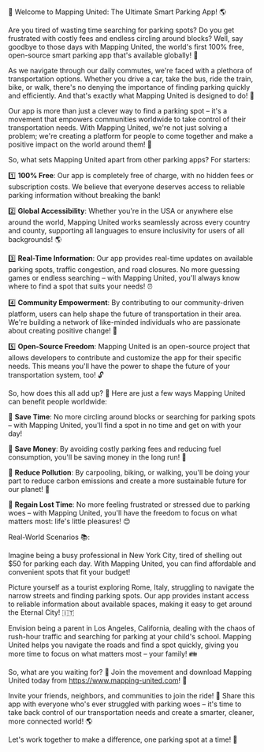 🚀 Welcome to Mapping United: The Ultimate Smart Parking App! 🌎

Are you tired of wasting time searching for parking spots? Do you get frustrated with costly fees and endless circling around blocks? Well, say goodbye to those days with Mapping United, the world's first 100% free, open-source smart parking app that's available globally! 🌟

As we navigate through our daily commutes, we're faced with a plethora of transportation options. Whether you drive a car, take the bus, ride the train, bike, or walk, there's no denying the importance of finding parking quickly and efficiently. And that's exactly what Mapping United is designed to do! 🚗

Our app is more than just a clever way to find a parking spot – it's a movement that empowers communities worldwide to take control of their transportation needs. With Mapping United, we're not just solving a problem; we're creating a platform for people to come together and make a positive impact on the world around them! 🌈

So, what sets Mapping United apart from other parking apps? For starters:

1️⃣ **100% Free**: Our app is completely free of charge, with no hidden fees or subscription costs. We believe that everyone deserves access to reliable parking information without breaking the bank!

2️⃣ **Global Accessibility**: Whether you're in the USA or anywhere else around the world, Mapping United works seamlessly across every country and county, supporting all languages to ensure inclusivity for users of all backgrounds! 🌎

3️⃣ **Real-Time Information**: Our app provides real-time updates on available parking spots, traffic congestion, and road closures. No more guessing games or endless searching – with Mapping United, you'll always know where to find a spot that suits your needs! ⏰

4️⃣ **Community Empowerment**: By contributing to our community-driven platform, users can help shape the future of transportation in their area. We're building a network of like-minded individuals who are passionate about creating positive change! 🌟

5️⃣ **Open-Source Freedom**: Mapping United is an open-source project that allows developers to contribute and customize the app for their specific needs. This means you'll have the power to shape the future of your transportation system, too! 🔓

So, how does this all add up? 🤔 Here are just a few ways Mapping United can benefit people worldwide:

🚗 **Save Time**: No more circling around blocks or searching for parking spots – with Mapping United, you'll find a spot in no time and get on with your day!

💸 **Save Money**: By avoiding costly parking fees and reducing fuel consumption, you'll be saving money in the long run! 🤑

🌟 **Reduce Pollution**: By carpooling, biking, or walking, you'll be doing your part to reduce carbon emissions and create a more sustainable future for our planet! 🌊

💪 **Regain Lost Time**: No more feeling frustrated or stressed due to parking woes – with Mapping United, you'll have the freedom to focus on what matters most: life's little pleasures! 😊

Real-World Scenarios 📚:

Imagine being a busy professional in New York City, tired of shelling out $50 for parking each day. With Mapping United, you can find affordable and convenient spots that fit your budget!

Picture yourself as a tourist exploring Rome, Italy, struggling to navigate the narrow streets and finding parking spots. Our app provides instant access to reliable information about available spaces, making it easy to get around the Eternal City! 🇮🇹

Envision being a parent in Los Angeles, California, dealing with the chaos of rush-hour traffic and searching for parking at your child's school. Mapping United helps you navigate the roads and find a spot quickly, giving you more time to focus on what matters most – your family! 👪

So, what are you waiting for? 🤔 Join the movement and download Mapping United today from https://www.mapping-united.com! 📲

Invite your friends, neighbors, and communities to join the ride! 🚗 Share this app with everyone who's ever struggled with parking woes – it's time to take back control of our transportation needs and create a smarter, cleaner, more connected world! 🌎

Let's work together to make a difference, one parking spot at a time! 💪